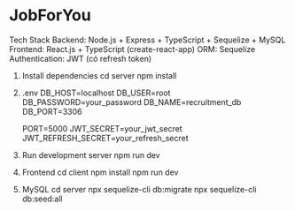 # JobForYou

Tech Stack
  Backend: Node.js + Express + TypeScript + Sequelize + MySQL
  Frontend: React.js + TypeScript (create-react-app)
  ORM: Sequelize
  Authentication: JWT (có refresh token)

1. Install dependencies
   cd server
   npm install

2. .env
   DB_HOST=localhost
   DB_USER=root
   DB_PASSWORD=your_password
   DB_NAME=recruitment_db
   DB_PORT=3306

   PORT=5000
   JWT_SECRET=your_jwt_secret
   JWT_REFRESH_SECRET=your_refresh_secret

3. Run development server
   npm run dev


4. Frontend
   cd client
   npm install
   npm run dev

5. MySQL
   cd server
   npx sequelize-cli db:migrate
   npx sequelize-cli db:seed:all

